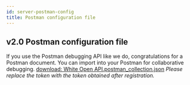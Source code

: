```yaml
---
id: server-postman-config
title: Postman configuration file
---
```


## v2.0 Postman configuration file

If you use the Postman debugging API like we do, congratulations for a Postman document. You can import into your Postman for collaborative debugging.
[download: White Open API.postman_collection.json](https://sdk.herewhite.com/postman/White%20Open%20API%202.0.postman_collection.json)
*Please replace the token with the token obtained after registration.*
